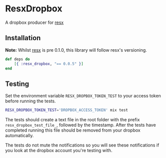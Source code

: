 # ResxDropbox
A dropbox producer for [resx](https://github.com/ScrimpyCat/Resx)

Installation
------------

__Note:__ Whilst [resx](https://github.com/ScrimpyCat/Resx) is pre 0.1.0, this library will follow resx's versioning.

```elixir
def deps do
    [{ :resx_dropbox, "== 0.0.5" }]
end
```

Testing
-------

Set the environment variable `RESX_DROPBOX_TOKEN_TEST` to your access token before running the tests.

```bash
RESX_DROPBOX_TOKEN_TEST='DROPBOX_ACCESS_TOKEN' mix test
```

The tests should create a text file in the root folder with the prefix `resx_dropbox_test_file_`, followed by the timestamp. After the tests have completed running this file should be removed from your dropbox automatically.

The tests do not mute the notifications so you will see these notifications if you look at the dropbox account you're testing with.
